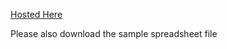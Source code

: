 [Hosted Here](https://coolbou0427.github.io/flash-cards/)


Please also download the sample spreadsheet file

